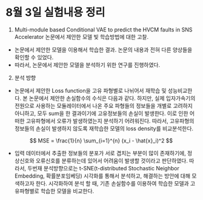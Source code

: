 # 8월 3일 실험내용 정리

1. Multi-module based Conditional VAE to predict the HVCM faults in SNS Accelerator 논문에서 제안한 모델 빛 학습방법에 대한 고찰.
* 논문에서 제안한 모델을 이용해서 학습한 결과. 논문의 내용과 전혀 다른 양상들을 확인할 수 있었다.
* 따라서, 논문에서 제안한 모델을 분석하기 위한 연구를 진행하였다.

2. 분석 방향
* 논문에서 제안한 Loss function을 고유 파형별로 나뉘어서 재학습 및 성능비교한다.
본 논문에서 제안한 손실함수의 수식은 다음과 같다. 하지만, 실제 입자가속기의 전원으로 사용하는 모듈레이터에서 나온 주요 파형들의 정보들을 개별로 고려하지 아니하고, 모두 sum을 한 결과이기에 고유정보들의 손실이 발생한다. 이로 인한 어떠한 고유파형에서 오류가 발생하였는지 분석하기 어려워진다. 따라서, 고유파형의 정보들의 손실이 발생하지 않도록 재학습한 모델의 loss density를 비교분석한다.

$$
MSE = \frac{1}{n} \sum_{i=1}^{n} (x_i - \hat{x}_i)^2
$$

* 입력 데이터에서 추출한 정보들의 분포가 서로 겹치는 부분이 많이 존재하기에, 정상신호와 오류신호를 분류하는데 있어서 어려움이 발생할 것이라고 판단하였다.
따라서, 두번재 분석방향으로는 t-SNE(t-distributed Stochastic Neighbor Embedding, 확률분포임베딩) 시각화를 통해서 분석하고, 해결하는 방안에 대해 모색하고자 한다. 시각화하여 분석 할 때, 기존 손실함수를 이용하여 학습한 모델과 고유파형별로 학습한 모델을 비교한다.
